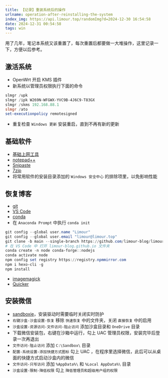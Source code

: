 ```yaml
---
title: 【记录】重装系统后的操作
urlname: operation-after-reinstalling-the-system
index_img: https://api.limour.top/randomImg?d=2024-12-30 16:54:58
date: 2024-12-31 00:54:58
tags: win
---
```

用了几年，笔记本系统又该重置了，每次重置后都要做一大堆操作，这里记录一下，方便以后参考。

## 激活系统
+ OpenWrt 开启 KMS 插件
+ 新系统以管理员权限执行下面的命令
```powershell
slmgr /upk
slmgr /ipk W269N-WFGWX-YVC9B-4J6C9-T83GX
slmgr /skms 192.168.88.1
slmgr /ato
set-executionpolicy remotesigned
```
+ 重复检查 `Windows 更新` 安装重启，直到不再有新的更新

## 基础软件
+ [基础上网工具](https://github.com/clash-verge-rev/clash-verge-rev/releases)
+ [notepad++](https://github.com/notepad-plus-plus/notepad-plus-plus)
+ [Snipaste](https://apps.microsoft.com/detail/9p1wxpkb68kx)
+ [7zip](https://www.7-zip.org/)
+ 将常用软件的安装目录添加的 `Windows 安全中心` 的排除项里，以免影响性能

## 恢复博客
+ [git](https://git-scm.com/downloads/win)
+ [VS Code](https://code.visualstudio.com/)
+ [conda](./-ji-lu--an-zhuang-conda-bing-geng-huan-qing-hua-yuan)
+ 在 `Anaconda Prompt` 中执行 `conda init`
```powershell
git config --global user.name "Limour"
git config --global user.email "limour@limour.top"
git clone -b main --single-branch https://github.com/limour-blog/limour-blog.github.io.git
# 在 VS Code 中 打开 limour-blog.github.io 文件夹
conda create -n node conda-forge::nodejs
conda activate node
npm config set registry https://registry.npmmirror.com
npm i hexo-cli -g
npm install
```
+ [imagemagick](https://imagemagick.org/script/download.php)
+ [Quicker](https://github.com/Limour-dev/Quicker)

## 安装微信
+ [sandboxie](https://github.com/sandboxie-plus/Sandboxie/releases)，安装驱动时需要临时关闭实时防护
+ `右键沙盒-沙盒设置-恢复` 移除 `快速恢复` 中的文件夹，关闭 `直接恢复` 中的启用
+ `沙盒设置-资源访问-文件访问-阻止访问` 添加沙盒目录和 `OneDrive` 目录
+ 下载微信安装包，右键在沙箱中运行，勾上 UAC 管理员权限，安装完毕后登录一次再退出
+ `文件访问-阻止访问` 添加 `C:\Sandbox\` 目录
+ `配置-系统设置-添加快捷方式图标` 勾上 UAC ，在程序里选择微信，此后可以从桌面的快捷方式启动沙盒内的微信
+ `文件访问-只写访问` 添加 `%AppData%\` 和 `%Local AppData%\` 目录
+ `沙盒设置-限制-降低权限` 勾上 `降低管理员和超级用户组的权限`